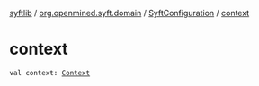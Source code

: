 [syftlib](../../index.md) / [org.openmined.syft.domain](../index.md) / [SyftConfiguration](index.md) / [context](./context.md)

# context

`val context: `[`Context`](https://developer.android.com/reference/android/content/Context.html)